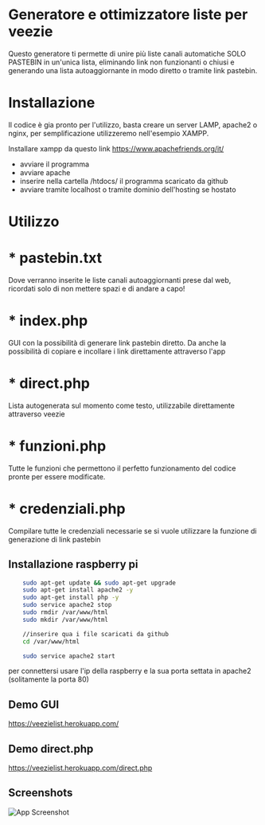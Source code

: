 
# Generatore e ottimizzatore liste per veezie

Questo generatore ti permette di unire più liste canali automatiche SOLO PASTEBIN in un'unica lista, eliminando link non funzionanti o chiusi e generando una lista autoaggiornante in modo diretto o tramite link pastebin.


# Installazione

Il codice è gia pronto per l'utilizzo, basta creare un server LAMP, apache2 o nginx, per semplificazione utilizzeremo nell'esempio XAMPP.

Installare xampp da questo link https://www.apachefriends.org/it/ 
* avviare il programma
* avviare apache
* inserire nella cartella /htdocs/ il programma scaricato da github
* avviare tramite localhost o tramite dominio dell'hosting se hostato

# Utilizzo

# * pastebin.txt
Dove verranno inserite le liste canali autoaggiornanti prese dal web, ricordati solo di non mettere spazi e di andare a capo!

# * index.php
GUI con la possibilità di generare link pastebin diretto.
Da anche la possibilità di copiare e incollare i link direttamente attraverso l'app

# * direct.php
Lista autogenerata sul momento come testo, utilizzabile direttamente attraverso veezie

# * funzioni.php
Tutte le funzioni che permettono il perfetto funzionamento del codice pronte per essere modificate.

# * credenziali.php
Compilare tutte le credenziali necessarie se si vuole utilizzare la funzione di generazione di link pastebin





## Installazione raspberry pi

```bash
    sudo apt-get update && sudo apt-get upgrade
    sudo apt-get install apache2 -y
    sudo apt-get install php -y
    sudo service apache2 stop
    sudo rmdir /var/www/html
    sudo mkdir /var/www/html

    //inserire qua i file scaricati da github
    cd /var/www/html

    sudo service apache2 start

```

per connettersi usare l'ip della raspberry e la sua porta settata in apache2 (solitamente la porta 80)
    
## Demo GUI

https://veezielist.herokuapp.com/


## Demo direct.php

https://veezielist.herokuapp.com/direct.php


## Screenshots

![App Screenshot](https://iili.io/5Wfwkg.md.png)

